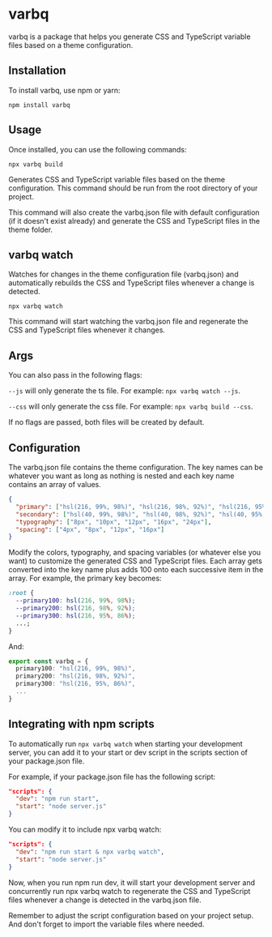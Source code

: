 # varbq

varbq is a package that helps you generate CSS and TypeScript variable files based on a theme configuration.

## Installation

To install varbq, use npm or yarn:

`npm install varbq`

## Usage

Once installed, you can use the following commands:

`npx varbq build`

Generates CSS and TypeScript variable files based on the theme configuration. This command should be run from the root directory of your project.

This command will also create the varbq.json file with default configuration (if it doesn't exist already) and generate the CSS and TypeScript files in the theme folder.

## varbq watch

Watches for changes in the theme configuration file (varbq.json) and automatically rebuilds the CSS and TypeScript files whenever a change is detected.

`npx varbq watch`

This command will start watching the varbq.json file and regenerate the CSS and TypeScript files whenever it changes.

## Args

You can also pass in the following flags:

`--js` will only generate the ts file. For example: `npx varbq watch --js`.

`--css` will only generate the css file. For example: `npx varbq build --css`.

If no flags are passed, both files will be created by default.

## Configuration

The varbq.json file contains the theme configuration. The key names can be whatever you want as long as nothing is nested and each key name contains an array of values.

```json
{
  "primary": ["hsl(216, 99%, 98%)", "hsl(216, 98%, 92%)", "hsl(216, 95%, 86%)"],
  "secondary": ["hsl(40, 99%, 98%)", "hsl(40, 98%, 92%)", "hsl(40, 95%, 86%)"],
  "typography": ["8px", "10px", "12px", "16px", "24px"],
  "spacing": ["4px", "8px", "12px", "16px"]
}
```

Modify the colors, typography, and spacing variables (or whatever else you want) to customize the generated CSS and TypeScript files. Each array gets converted into the key name plus adds 100 onto each successive item in the array. For example, the primary key becomes:

```css
:root {
  --primary100: hsl(216, 99%, 98%);
  --primary200: hsl(216, 98%, 92%);
  --primary300: hsl(216, 95%, 86%);
  ...;
}
```

And:

```ts
export const varbq = {
  primary100: "hsl(216, 99%, 98%)",
  primary200: "hsl(216, 98%, 92%)",
  primary300: "hsl(216, 95%, 86%)",
  ...
}
```

## Integrating with npm scripts

To automatically run `npx varbq watch` when starting your development server, you can add it to your start or dev script in the scripts section of your package.json file.

For example, if your package.json file has the following script:

```json
"scripts": {
  "dev": "npm run start",
  "start": "node server.js"
}
```

You can modify it to include npx varbq watch:

```json
"scripts": {
  "dev": "npm run start & npx varbq watch",
  "start": "node server.js"
}
```

Now, when you run npm run dev, it will start your development server and concurrently run npx varbq watch to regenerate the CSS and TypeScript files whenever a change is detected in the varbq.json file.

Remember to adjust the script configuration based on your project setup. And don't forget to import the variable files where needed.
